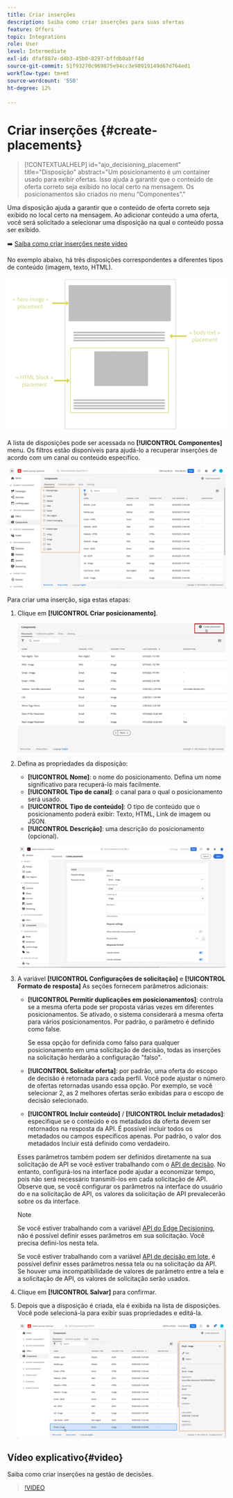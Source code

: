 ```yaml
---
title: Criar inserções
description: Saiba como criar inserções para suas ofertas
feature: Offers
topic: Integrations
role: User
level: Intermediate
exl-id: dfaf887e-d4b3-45b0-8297-bffdb0abff4d
source-git-commit: 51f93270c969875e94cc3e98919149d67d764ed1
workflow-type: tm+mt
source-wordcount: '550'
ht-degree: 12%

---
```


# Criar inserções {#create-placements}

>[!CONTEXTUALHELP]
>id="ajo_decisioning_placement"
>title="Disposição"
>abstract="Um posicionamento é um container usado para exibir ofertas. Isso ajuda a garantir que o conteúdo de oferta correto seja exibido no local certo na mensagem. Os posicionamentos são criados no menu “Componentes”."

Uma disposição ajuda a garantir que o conteúdo de oferta correto seja exibido no local certo na mensagem. Ao adicionar conteúdo a uma oferta, você será solicitado a selecionar uma disposição na qual o conteúdo possa ser exibido.

➡️ [Saiba como criar inserções neste vídeo](#video)

No exemplo abaixo, há três disposições correspondentes a diferentes tipos de conteúdo (imagem, texto, HTML).

![](../assets/offers_placement_schema.png)

A lista de disposições pode ser acessada no **[!UICONTROL Componentes]** menu. Os filtros estão disponíveis para ajudá-lo a recuperar inserções de acordo com um canal ou conteúdo específico.

![](../assets/placements_filter.png)

Para criar uma inserção, siga estas etapas:

1. Clique em **[!UICONTROL Criar posicionamento]**.

   ![](../assets/offers_placement_creation.png)

1. Defina as propriedades da disposição:

   * **[!UICONTROL Nome]**: o nome do posicionamento. Defina um nome significativo para recuperá-lo mais facilmente.
   * **[!UICONTROL Tipo de canal]**: o canal para o qual o posicionamento será usado.
   * **[!UICONTROL Tipo de conteúdo]**: O tipo de conteúdo que o posicionamento poderá exibir: Texto, HTML, Link de imagem ou JSON.
   * **[!UICONTROL Descrição]**: uma descrição do posicionamento (opcional).

   ![](../assets/offers_placement_creation_properties.png)


1. A variável **[!UICONTROL Configurações de solicitação]** e **[!UICONTROL Formato de resposta]** As seções fornecem parâmetros adicionais:

   * **[!UICONTROL Permitir duplicações em posicionamentos]**: controla se a mesma oferta pode ser proposta várias vezes em diferentes posicionamentos. Se ativado, o sistema considerará a mesma oferta para vários posicionamentos. Por padrão, o parâmetro é definido como false.

     Se essa opção for definida como falso para qualquer posicionamento em uma solicitação de decisão, todas as inserções na solicitação herdarão a configuração &quot;falso&quot;.

   * **[!UICONTROL Solicitar oferta]**: por padrão, uma oferta do escopo de decisão é retornada para cada perfil. Você pode ajustar o número de ofertas retornadas usando essa opção. Por exemplo, se você selecionar 2, as 2 melhores ofertas serão exibidas para o escopo de decisão selecionado.

   * **[!UICONTROL Incluir conteúdo]** / **[!UICONTROL Incluir metadados]**: especifique se o conteúdo e os metadados da oferta devem ser retornados na resposta da API. É possível incluir todos os metadados ou campos específicos apenas. Por padrão, o valor dos metadados Incluir está definido como verdadeiro.

   Esses parâmetros também podem ser definidos diretamente na sua solicitação de API se você estiver trabalhando com o [API de decisão](https://experienceleague.adobe.com/docs/journey-optimizer/using/offer-decisioning/api-reference/offer-delivery-api/decisioning-api.html). No entanto, configurá-los na interface pode ajudar a economizar tempo, pois não será necessário transmiti-los em cada solicitação de API. Observe que, se você configurar os parâmetros na interface do usuário do e na solicitação de API, os valores da solicitação de API prevalecerão sobre os da interface.

   >[!NOTE]
   >
   >Se você estiver trabalhando com a variável [API do Edge Decisioning](https://experienceleague.adobe.com/docs/journey-optimizer/using/offer-decisioning/api-reference/offer-delivery-api/edge-decisioning-api.html?), não é possível definir esses parâmetros em sua solicitação. Você precisa defini-los nesta tela.
   >
   >Se você estiver trabalhando com a variável [API de decisão em lote](../api-reference/offer-delivery-api/batch-decisioning-api.md), é possível definir esses parâmetros nessa tela ou na solicitação da API. Se houver uma incompatibilidade de valores de parâmetro entre a tela e a solicitação de API, os valores de solicitação serão usados.

1. Clique em **[!UICONTROL Salvar]** para confirmar.

1. Depois que a disposição é criada, ela é exibida na lista de disposições. Você pode selecioná-la para exibir suas propriedades e editá-la.

   ![](../assets/placement_created.png)

## Vídeo explicativo{#video}

Saiba como criar inserções na gestão de decisões.

>[!VIDEO](https://video.tv.adobe.com/v/329372?quality=12)

